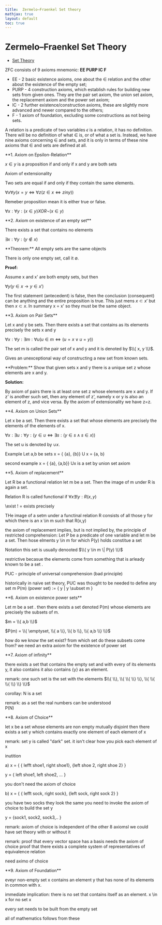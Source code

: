 ```yaml
---
title:  Zermelo–Fraenkel Set theory
mathjax: true
layout: default
toc: true
---
```



#  Zermelo–Fraenkel Set Theory

* [Set Theory](Introduction.html)

ZFC consists of 9 axioms mnemonic: **EE PURP IC F**

* EE - 2 basic existence axioms, one about the ∈ relation and the other about the existence
of the empty set;
* PURP - 4 construction axioms, which establish rules for building new sets from given ones.
They are the pair set axiom, the union set axiom, the replacement axiom and the
power set axiom;
* IC - 2 further existence/construction axioms, these are slightly more advanced and newer
compared to the others;
* F - 1 axiom of foundation, excluding some constructions as not being sets.

A relation is a predicate of two variables $\epsilon$ is a relation, it has no definition. There will be no definition of what ∈ is, or of what a set is. Instead, we have nine axioms concerning ∈ and sets, and it is only in terms of these nine axioms that ∈ and sets are defined at all.


<div class="definition" markdown="block">
**1. Axiom on Epsilon-Relation**

$x \in y$  is a proposition if and only if x and y are both sets


Axiom of extensionality 

Two sets are equal if and only if they contain the same elements.

$\forall x \forall y ( x = y \iff \forall z (z \in x \iff z in y))$

</div>

Remeber proposition mean it is either true or false. 


$\forall x : \forall y : (x \in y)  XOR \neg (x \in y)$

<div class="definition" markdown="block">
**2. Axiom on existence of an empty set**

There exists a set that contains no elements

$\exists x : \forall y : (y \not \in x)$
</div>


<div class="definition" markdown="block">
**Theorem:**  All empty sets are the same objects

There is only one empty set, call it $\emptyset$.

**Proof:**  

Assume x and x' are both empty sets, but then 

$\forall y (y \in x  \to y \in x')$

The first statement (antecedent) is false, then the conclusion (consequent) can be anything and the entire proposition is true.
This just mens $x \subset x'$ but then $x \subset x$. In summary x = x' so they must be the same object.
</div>



<div class="definition" markdown="block">
**3. Axiom on Pair Sets**

Let x and y be sets. Then there exists a set that contains
as its elements precisely the sets x and y

$\forall x :  \forall y : \exists m : \forall u ( u \in m \iff (u = x \lor u = y) )$

</div>

The set m is called the pair set of x and y and it is denoted by $\\{ x, y \\}$.

Gives an unexceptional way of constructing a new set from known sets.


<div class="definition" markdown="block">
**Problem:** Show that given sets x and y there is a unique set z whose elements are x and y.

**Solution:**

By axiom of pairs there is at least one set z whose elements are x and y. If z' is another
such set, then any element of z', namely x or y is also an element of z, and vice versa.
By the axiom of extensionality we have z=z.

</div>

<div class="definition" markdown="block">
**4. Axiom on Union Sets**

Let x be a set. Then there exists a set that whose elements are precisely the elements of the elements of x.

$∀ x : ∃ u : ∀ y : (y ∈ u ⇔ ∃ s : (y ∈ s ∧ s ∈ x))$
</div>

The set u is denoted by $\cup x$.


Example Let a,b be sets  x  = { {a}, {b}} 
U x = {a, b}

second example
x = { {a}, {a,b}} 
Ux is a set by union set axiom

<div class="definition" markdown="block">
**5. Axiom of replacement**

Let R be a functional relation let m be a set. Then
the image of m under R is again a set.
</div>

Relation R is called functional if $\forall x \exists ! y: R(x,y)$

\exist !  = exists precisely

THe image of a setm under a functinal relation R consists of all
those y for which there is an x \in m such that R(x,y)

the axiom of replacement implies, but is not implied by, the principle of 
restricted comprehension:  Let P be a predicate of one variable and let m
be a set. Then hose elments y \in m for which P(y) holds constitue a set

Notation this set is usually denooted $\\{ y \in m \| P(y) \\}$

restrictive becasue the elements come from something that is arleady known to be a set .


PUC - principle of universal comprehension (bad principle)

historically in naive set theory, PUC was thought to be needed to define
any set m P(m) (power set)  :=  { y | y \subset m }




<div class="definition" markdown="block">
**6. Axiom on existence power sets**

Let m be a set . then there exists a set  denoted
P(m) whose elements are precisely the subsets of m.

</div>

$m = \\{ a,b \\}$

$P(m) = \\{ \emptyset, \\{ a \\}, \\{ b \\}, \\{ a,b \\} \\}$

how do we know the set exist? 
from which set do these subsets come from?
we need an extra axiom for the existence of power set






<div class="definition" markdown="block">
**7. Axiom of infinity**

there exists a set that contains the empty set
and with every  of its elements y,
it also contains it also contains 
{y} as an element.
</div>

remark: one such set is the set with the elements
$\\{ \\}, \\{ \\{ \\} \\}, \\{ \\{ \\{ \\} \\} \\}$ 

corollay: N is a set

remark: as a set the real numbers can be understood  
P(N)







<div class="definition" markdown="block">
**8. Axiom of Choice**

let x be a set whose elements are 
non empty
mutually disjoint
then there exists a set y
which contains exactly one element
of each element of x
</div>

remark: set y is called "dark" set.
it isn't clear how you pick each element of x

inutition 


a)
x = { { lefft shoe1, right shoe1}, 
         {left shoe 2, right shoe 2}
         }
         
y = { left shoe1, left shoe2, ... }

you don't need the axiom of choice

b)
x = { { lefft sock, right sock}, 
         {left sock, right sock 2}
         }





you have two socks they look the same you need to invoke 
the axiom of choice to build the set y

y = {sock1, sock2, sock3,.. }

remark: axiom of choice is independent
of the other 8 axiomsl we could have set theory
with or without it

remark:
proof that every vector space has a basis needs the axiom of choice
proof that there exists a complete system of representatives of equivalence
relation

need aximo of choice



<div class="definition" markdown="block">
**9. Axiom of Foundation**

eveyr non-empty set x contains an element y that
has none of its elements in common with x.

</div>


immediate implication: there is no set
that contains itself as an element.
x \in x for no set x

every set needs to be built from the empty set

all of mathematics follows from these


